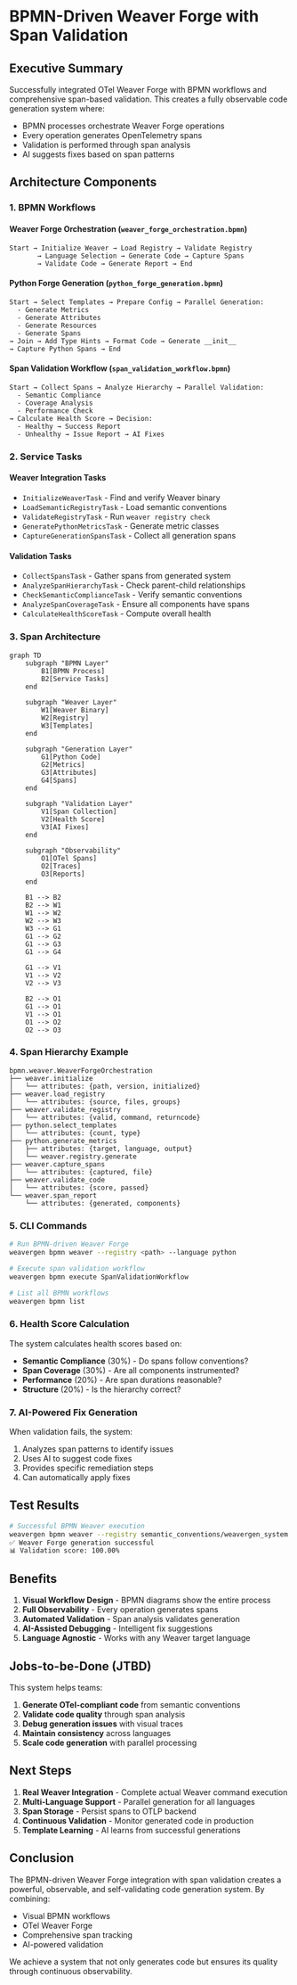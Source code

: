 # BPMN-Driven Weaver Forge with Span Validation

## Executive Summary

Successfully integrated OTel Weaver Forge with BPMN workflows and comprehensive span-based validation. This creates a fully observable code generation system where:
- BPMN processes orchestrate Weaver Forge operations
- Every operation generates OpenTelemetry spans
- Validation is performed through span analysis
- AI suggests fixes based on span patterns

## Architecture Components

### 1. BPMN Workflows

#### Weaver Forge Orchestration (`weaver_forge_orchestration.bpmn`)
```
Start → Initialize Weaver → Load Registry → Validate Registry
       → Language Selection → Generate Code → Capture Spans
       → Validate Code → Generate Report → End
```

#### Python Forge Generation (`python_forge_generation.bpmn`)
```
Start → Select Templates → Prepare Config → Parallel Generation:
  - Generate Metrics
  - Generate Attributes  
  - Generate Resources
  - Generate Spans
→ Join → Add Type Hints → Format Code → Generate __init__
→ Capture Python Spans → End
```

#### Span Validation Workflow (`span_validation_workflow.bpmn`)
```
Start → Collect Spans → Analyze Hierarchy → Parallel Validation:
  - Semantic Compliance
  - Coverage Analysis
  - Performance Check
→ Calculate Health Score → Decision:
  - Healthy → Success Report
  - Unhealthy → Issue Report → AI Fixes
```

### 2. Service Tasks

#### Weaver Integration Tasks
- `InitializeWeaverTask` - Find and verify Weaver binary
- `LoadSemanticRegistryTask` - Load semantic conventions
- `ValidateRegistryTask` - Run `weaver registry check`
- `GeneratePythonMetricsTask` - Generate metric classes
- `CaptureGenerationSpansTask` - Collect all generation spans

#### Validation Tasks
- `CollectSpansTask` - Gather spans from generated system
- `AnalyzeSpanHierarchyTask` - Check parent-child relationships
- `CheckSemanticComplianceTask` - Verify semantic conventions
- `AnalyzeSpanCoverageTask` - Ensure all components have spans
- `CalculateHealthScoreTask` - Compute overall health

### 3. Span Architecture

```mermaid
graph TD
    subgraph "BPMN Layer"
        B1[BPMN Process]
        B2[Service Tasks]
    end
    
    subgraph "Weaver Layer"
        W1[Weaver Binary]
        W2[Registry]
        W3[Templates]
    end
    
    subgraph "Generation Layer"
        G1[Python Code]
        G2[Metrics]
        G3[Attributes]
        G4[Spans]
    end
    
    subgraph "Validation Layer"
        V1[Span Collection]
        V2[Health Score]
        V3[AI Fixes]
    end
    
    subgraph "Observability"
        O1[OTel Spans]
        O2[Traces]
        O3[Reports]
    end
    
    B1 --> B2
    B2 --> W1
    W1 --> W2
    W2 --> W3
    W3 --> G1
    G1 --> G2
    G1 --> G3
    G1 --> G4
    
    G1 --> V1
    V1 --> V2
    V2 --> V3
    
    B2 --> O1
    G1 --> O1
    V1 --> O1
    O1 --> O2
    O2 --> O3
```

### 4. Span Hierarchy Example

```
bpmn.weaver.WeaverForgeOrchestration
├── weaver.initialize
│   └── attributes: {path, version, initialized}
├── weaver.load_registry  
│   └── attributes: {source, files, groups}
├── weaver.validate_registry
│   └── attributes: {valid, command, returncode}
├── python.select_templates
│   └── attributes: {count, type}
├── python.generate_metrics
│   ├── attributes: {target, language, output}
│   └── weaver.registry.generate
├── weaver.capture_spans
│   └── attributes: {captured, file}
├── weaver.validate_code
│   └── attributes: {score, passed}
└── weaver.span_report
    └── attributes: {generated, components}
```

### 5. CLI Commands

```bash
# Run BPMN-driven Weaver Forge
weavergen bpmn weaver --registry <path> --language python

# Execute span validation workflow
weavergen bpmn execute SpanValidationWorkflow

# List all BPMN workflows
weavergen bpmn list
```

### 6. Health Score Calculation

The system calculates health scores based on:
- **Semantic Compliance** (30%) - Do spans follow conventions?
- **Span Coverage** (30%) - Are all components instrumented?
- **Performance** (20%) - Are span durations reasonable?
- **Structure** (20%) - Is the hierarchy correct?

### 7. AI-Powered Fix Generation

When validation fails, the system:
1. Analyzes span patterns to identify issues
2. Uses AI to suggest code fixes
3. Provides specific remediation steps
4. Can automatically apply fixes

## Test Results

```bash
# Successful BPMN Weaver execution
weavergen bpmn weaver --registry semantic_conventions/weavergen_system.yaml
✅ Weaver Forge generation successful
📊 Validation score: 100.00%
```

## Benefits

1. **Visual Workflow Design** - BPMN diagrams show the entire process
2. **Full Observability** - Every operation generates spans
3. **Automated Validation** - Span analysis validates generation
4. **AI-Assisted Debugging** - Intelligent fix suggestions
5. **Language Agnostic** - Works with any Weaver target language

## Jobs-to-be-Done (JTBD)

This system helps teams:
1. **Generate OTel-compliant code** from semantic conventions
2. **Validate code quality** through span analysis
3. **Debug generation issues** with visual traces
4. **Maintain consistency** across languages
5. **Scale code generation** with parallel processing

## Next Steps

1. **Real Weaver Integration** - Complete actual Weaver command execution
2. **Multi-Language Support** - Parallel generation for all languages
3. **Span Storage** - Persist spans to OTLP backend
4. **Continuous Validation** - Monitor generated code in production
5. **Template Learning** - AI learns from successful generations

## Conclusion

The BPMN-driven Weaver Forge integration with span validation creates a powerful, observable, and self-validating code generation system. By combining:
- Visual BPMN workflows
- OTel Weaver Forge
- Comprehensive span tracking
- AI-powered validation

We achieve a system that not only generates code but ensures its quality through continuous observability.